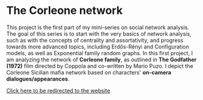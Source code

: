 # The Corleone network
This project is the first part of my mini-series on social network analysis. The goal of this series is to start with the very basics of network analysis, such as with the concepts of centrality and assortativity, and progress towards more advanced topics, including Erdős-Rényi and Configuration models, as well as Exponential family random graphs. In this first project, I am analyzing the network of **Corleone family**, as outlined in **The Godfather (1972)** film directed by Coppola and co-written by Mario Puzo. I depict the Corleone Sicilian mafia network based on characters' **on-camera dialogues/appearances**. 

[Click here to be redirected to the website](https://misacodes.github.io/1_networks_godfather/)
